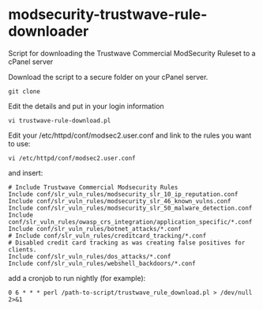 # modsecurity-trustwave-rule-downloader
Script for downloading the Trustwave Commercial ModSecurity Ruleset to a cPanel server


Download the script to a secure folder on your cPanel server.
``` text
git clone
```
Edit the details and put in your login information
``` text
vi trustwave-rule-download.pl
```

Edit your /etc/httpd/conf/modsec2.user.conf and link to the rules you want to use:

``` text
vi /etc/httpd/conf/modsec2.user.conf
```

and insert:
``` text
# Include Trustwave Commercial Modsecurity Rules
Include conf/slr_vuln_rules/modsecurity_slr_10_ip_reputation.conf
Include conf/slr_vuln_rules/modsecurity_slr_46_known_vulns.conf
Include conf/slr_vuln_rules/modsecurity_slr_50_malware_detection.conf
Include conf/slr_vuln_rules/owasp_crs_integration/application_specific/*.conf
Include conf/slr_vuln_rules/botnet_attacks/*.conf
# Include conf/slr_vuln_rules/creditcard_tracking/*.conf
# Disabled credit card tracking as was creating false positives for clients.
Include conf/slr_vuln_rules/dos_attacks/*.conf
Include conf/slr_vuln_rules/webshell_backdoors/*.conf
```

add a cronjob to run nightly (for example):
``` text
0 6 * * * perl /path-to-script/trustwave_rule_download.pl > /dev/null 2>&1
```
